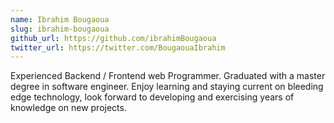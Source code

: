 ```yaml
---
name: Ibrahim Bougaoua
slug: ibrahim-bougaoua
github_url: https://github.com/ibrahimBougaoua
twitter_url: https://twitter.com/BougaouaIbrahim
---
```


Experienced Backend / Frontend web Programmer. Graduated with a master degree in software engineer.
Enjoy learning and staying current on bleeding edge technology, look forward to developing and exercising years of knowledge on new projects.
